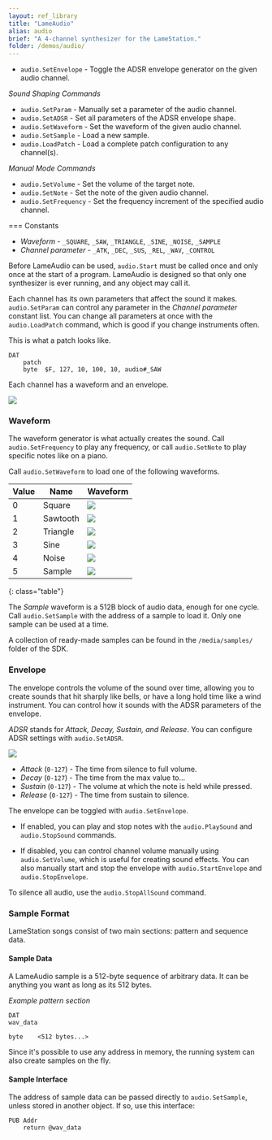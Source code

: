 ```yaml
---
layout: ref_library 
title: "LameAudio"
alias: audio 
brief: "A 4-channel synthesizer for the LameStation."
folder: /demos/audio/
---
```


- `audio.SetEnvelope` - Toggle the ADSR envelope generator on the given audio channel.

*Sound Shaping Commands*

- `audio.SetParam` - Manually set a parameter of the audio channel.
- `audio.SetADSR` - Set all parameters of the ADSR envelope shape.
- `audio.SetWaveform` - Set the waveform of the given audio channel.
- `audio.SetSample` - Load a new sample.
- `audio.LoadPatch` - Load a complete patch configuration to any channel(s).

*Manual Mode Commands*

- `audio.SetVolume` - Set the volume of the target note.
- `audio.SetNote` - Set the note of the given audio channel.
- `audio.SetFrequency` - Set the frequency increment of the specified audio channel.

=== Constants

- *Waveform* - `_SQUARE`, `_SAW`, `_TRIANGLE`, `_SINE`, `_NOISE`, `_SAMPLE`
- *Channel parameter* - `_ATK`, `_DEC`, `_SUS`, `_REL`, `_WAV`, `_CONTROL`

Before LameAudio can be used, `audio.Start` must be called once and only once at the start of a program. LameAudio is designed so that only one synthesizer is ever running, and any object may call it.

Each channel has its own parameters that affect the sound it makes. `audio.SetParam` can control any parameter in the _Channel parameter_ constant list. You can change all parameters at once with the `audio.LoadPatch` command, which is good if you change instruments often.

This is what a patch looks like.

```
DAT
    patch
    byte  $F, 127, 10, 100, 10, audio#_SAW
```

Each channel has a waveform and an envelope.

![](audio_flow.png)

### Waveform

The waveform generator is what actually creates the sound. Call `audio.SetFrequency` to play any frequency, or call `audio.SetNote` to play specific notes like on a piano.

Call `audio.SetWaveform` to load one of the following waveforms.

| Value   | Name     | Waveform            |
|---------|----------|---------------------|
| 0       | Square   | ![](0_square.png)   |
| 1       | Sawtooth | ![](1_saw.png)      |
| 2       | Triangle | ![](2_triangle.png) |
| 3       | Sine     | ![](3_sine.png)     |
| 4       | Noise    | ![](4_noise.png)    |
| 5       | Sample   | ![](5_sample.png)   |
{: class="table"}

The _Sample_ waveform is a 512B block of audio data, enough for one cycle. Call `audio.SetSample` with the address of a sample to load it. Only one sample can be used at a time.

A collection of ready-made samples can be found in the `/media/samples/` folder of the SDK.

### Envelope

The envelope controls the volume of the sound over time, allowing you to create sounds that hit sharply like bells, or have a long hold time like a wind instrument. You can control how it sounds with the ADSR parameters of the envelope.

_ADSR_ stands for _Attack, Decay, Sustain, and Release_. You can configure ADSR settings with `audio.SetADSR`.

![](adsr.png)

- *Attack* (`0-127`) - The time from silence to full volume.
- *Decay* (`0-127`) - The time from the max value to...
- *Sustain* (`0-127`) - The volume at which the note is held while pressed.
- *Release* (`0-127`) - The time from sustain to silence.

The envelope can be toggled with `audio.SetEnvelope`.

- If enabled, you can play and stop notes with the `audio.PlaySound` and `audio.StopSound` commands.

- If disabled, you can control channel volume manually using `audio.SetVolume`, which is useful for creating sound effects. You can also manually start and stop the envelope with `audio.StartEnvelope` and `audio.StopEnvelope`.

To silence all audio, use the `audio.StopAllSound` command.

### Sample Format

LameStation songs consist of two main sections: pattern and sequence data.

#### Sample Data

A LameAudio sample is a 512-byte sequence of arbitrary data. It can be anything you want as long as its 512 bytes.

*Example pattern section*

```
DAT
wav_data

byte    <512 bytes...>
```

Since it's possible to use any address in memory, the running system can also create samples on the fly.

#### Sample Interface

The address of sample data can be passed directly to `audio.SetSample`, unless stored in another object. If so, use this interface:

```
PUB Addr
    return @wav_data
```
